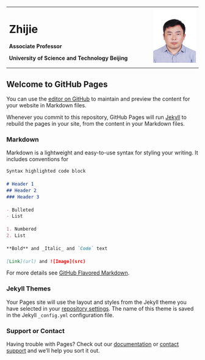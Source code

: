 
<table border="0">
  <tr>
    <td width="75%">
      <h1>Zhijie</h1>
      <p><b>Associate Professor</b></p>
      <p><b>University of Science and Technology Beijing</b></p>
    </td>
    <td width="25%">
      <img src="/zhijieliu.jpg" width="100%">   
    </td>
  </tr>
</table>




## Welcome to GitHub Pages

You can use the [editor on GitHub](https://github.com/liuzhijie2012/zhijieweb.github.io/edit/master/index.md) to maintain and preview the content for your website in Markdown files.

Whenever you commit to this repository, GitHub Pages will run [Jekyll](https://jekyllrb.com/) to rebuild the pages in your site, from the content in your Markdown files.

### Markdown

Markdown is a lightweight and easy-to-use syntax for styling your writing. It includes conventions for

```markdown
Syntax highlighted code block

# Header 1
## Header 2
### Header 3

- Bulleted
- List

1. Numbered
2. List

**Bold** and _Italic_ and `Code` text

[Link](url) and ![Image](src)
```

For more details see [GitHub Flavored Markdown](https://guides.github.com/features/mastering-markdown/).

### Jekyll Themes

Your Pages site will use the layout and styles from the Jekyll theme you have selected in your [repository settings](https://github.com/liuzhijie2012/zhijieweb.github.io/settings). The name of this theme is saved in the Jekyll `_config.yml` configuration file.

### Support or Contact

Having trouble with Pages? Check out our [documentation](https://help.github.com/categories/github-pages-basics/) or [contact support](https://github.com/contact) and we’ll help you sort it out.
